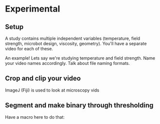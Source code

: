 # Experimental

## Setup
A study contains multiple independent variables (temperature, field strength, microbot design, viscosity, geometry). You'll have a separate video for each of these.

An example! Lets say we're studying temperature and field strength. Name your video names accordingly. Talk about file naming formats.

## Crop and clip your video

ImageJ (Fiji) is used to look at microscopy vids

## Segment and make binary through thresholding

Have a macro here to do that: